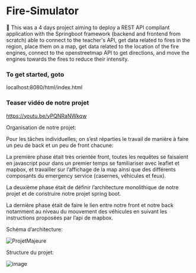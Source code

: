 # Fire-Simulator
🚒 This was a 4 days project aiming to deploy a REST API compliant application with the Springboot framework (backend and frontend from scratch) able to connect to the teacher's API, get data related to fires in the region, place them on a map, get data related to the location of the fire engines, connect to the openstreetmap API to get directions, and move the engines towards the fires to reduce their intensity.

### To get started, goto
localhost:8080/html/index.html


### Teaser vidéo de notre projet
https://youtu.be/yPQNRaNWkqw


Organisation de notre projet:

Pour les tâches individuelles; on s’est réparties le travail de manière à faire un peu de back et un peu de front chacune:

La première phase était très orientée front, toutes les requêtes se faisaient en javascript pour dans un premier temps se familiariser avec leaflet et mapbox, et travailler sur l’affichage de la map ainsi que des différents composants du emergency service (casernes, véhicules et feux).

La deuxième phase était de définir l’architecture monolithique de notre projet et de construire notre projet spring boot.

La dernière phase était de faire le lien entre notre front et notre back notamment au niveau du mouvement des véhicules en suivant les instructions proposées par l’api de mapbox.


Schéma d’architecture:

![ProjetMajeure](https://user-images.githubusercontent.com/69010419/192505041-b73383f3-d8a1-463a-a6db-9bb7cfb4049e.jpg)

Structure du projet:

![image](https://user-images.githubusercontent.com/69010419/192505788-a2c1875c-a721-4c46-9a95-4227267f1196.png)
